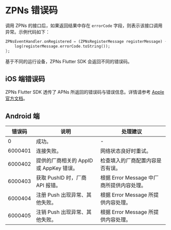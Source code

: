 # ZPNs 错误码


调用 ZPNs 的接口后，如果返回结果中存在 `errorCode` 字段，则表示该接口调用异常。示例代码如下：

```dart
ZPNsEventHandler.onRegistered = (ZPNsRegisterMessage registerMessage) {
	log(registerMessage.errorCode.toString());
};
```

基于不同的运行设备，ZPNs Flutter SDK 会返回不同的错误码。

## iOS 端错误码

ZPNs Flutter SDK 透传了 APNs 所返回的错误码与错误信息。详情请参考 [Apple 官方文档](https://developer.apple.com/documentation/watchkit/wkapplicationdelegate/3946536-didfailtoregisterforremotenotifi?language=objc)。

## Android 端

| 错误码 |  说明 | 处理建议 | 
|--|--|--|
| 0 | 成功。  | - |
| 6000401 | 连接失败。  | 网络状态良好时重试。 |
| 6000402 | 提供的厂商相关的 AppID 或 AppKey 错误。  | 检查填入的厂商配置内容是否有误。 |
| 6000403 | 获取 PushID 时，厂商 API 报错。  | 根据 Error Message 中厂商所提供内容处理。 |
| 6000404 | 注册 Push 出现异常、其他失败。  | 根据 Error Message 所提供内容处理。 |
| 6000405 | 注销 Push 出现异常、其他失败。  | 根据 Error Message 所提供内容处理。 |
<Content />
